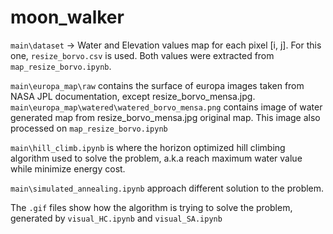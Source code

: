 # moon_walker

`main\dataset` -> Water and Elevation values map for each pixel [i, j]. For this one, `resize_borvo.csv` is used. Both values were extracted from `map_resize_borvo.ipynb`.

`main\europa_map\raw` contains the surface of europa images taken from NASA JPL documentation, except resize_borvo_mensa.jpg.
`main\europa_map\watered\watered_borvo_mensa.png` contains image of water generated map from resize_borvo_mensa.jpg original map. This image also processed on `map_resize_borvo.ipynb`

`main\hill_climb.ipynb` is where the horizon optimized hill climbing algorithm used to solve the problem, a.k.a reach maximum water value while minimize energy cost.

`main\simulated_annealing.ipynb` approach different solution to the problem.

The `.gif` files show how the algorithm is trying to solve the problem, generated by `visual_HC.ipynb` and `visual_SA.ipynb`
